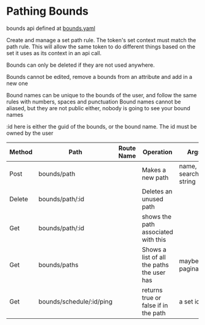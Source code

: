 # Pathing Bounds

bounds api defined at [bounds.yaml](../../../api-docs/bounds.yaml)

Create and manage a set path rule. The token's set context must match the path rule.
This will allow the same token to do different things based on the set it uses as its context in an api call.

Bounds can only be deleted if they are not used anywhere.

Bounds cannot be edited, remove a bounds from an attribute and add in a new one

Bound names can be unique to the bounds of the user, and follow the same rules with numbers, spaces and punctuation
Bound names cannot be aliased, but they are not public either, nobody is going to see your bound names

:id here is either the guid of the bounds, or the bound name. The id must be owned by the user



| Method | Path                     | Route Name | Operation                                  | Args              |
|--------|--------------------------|------------|--------------------------------------------|-------------------|
| Post   | bounds/path              |            | Makes a new path                           | name, search string |
| Delete | bounds/path/:id          |            | Deletes an unused path                     |                   |
| Get    | bounds/path/:id          |            | shows the path associated with this        |                   |
| Get    | bounds/paths             |            | Shows a list of all the paths the user has | maybe pagination  |
| Get    | bounds/schedule/:id/ping |            | returns true or false if in the path       | a set id          |


